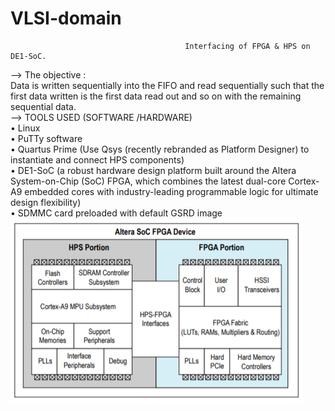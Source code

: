 # VLSI-domain
                                           Interfacing of FPGA & HPS on DE1-SoC.

--> The objective : <br>
Data is written sequentially into the FIFO and read sequentially such that the first 
data written is the first data read out and so on with the remaining sequential data.
<br>
--> TOOLS USED (SOFTWARE /HARDWARE)<br>
• Linux<br>
• PuTTy software<br>
• Quartus Prime (Use Qsys (recently rebranded as Platform Designer) to instantiate and connect HPS 
components)<br>
• DE1-SoC (a robust hardware design platform built around the Altera System-on-Chip (SoC) FPGA, which 
combines the latest dual-core Cortex-A9 embedded cores with industry-leading programmable logic for 
ultimate design flexibility)<br>
• SDMMC card preloaded with default GSRD image
<br>
![](https://github.com/nainshree-raj/VLSI-domain/blob/main/Block%20diagram.png)
